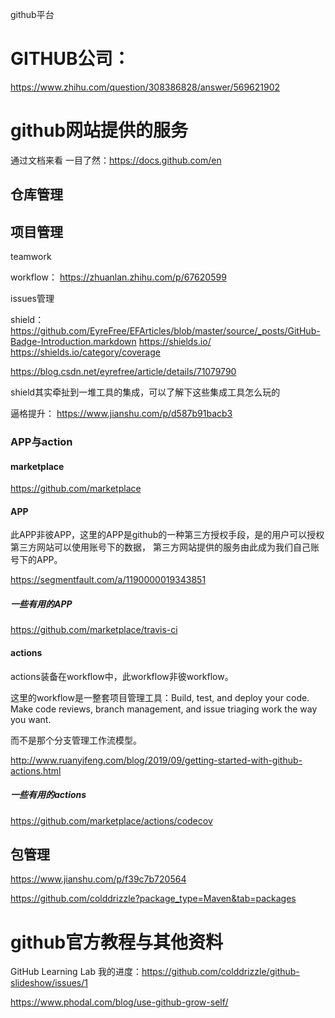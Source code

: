 github平台

# GITHUB公司：
https://www.zhihu.com/question/308386828/answer/569621902

# github网站提供的服务

通过文档来看 一目了然：https://docs.github.com/en

## 仓库管理

## 项目管理

teamwork

workflow：
https://zhuanlan.zhihu.com/p/67620599

issues管理


shield：
https://github.com/EyreFree/EFArticles/blob/master/source/_posts/GitHub-Badge-Introduction.markdown
https://shields.io/
https://shields.io/category/coverage

https://blog.csdn.net/eyrefree/article/details/71079790

shield其实牵扯到一堆工具的集成，可以了解下这些集成工具怎么玩的


逼格提升：
https://www.jianshu.com/p/d587b91bacb3

### APP与action

#### marketplace
https://github.com/marketplace

#### APP
此APP非彼APP，这里的APP是github的一种第三方授权手段，是的用户可以授权第三方网站可以使用账号下的数据，
第三方网站提供的服务由此成为我们自己账号下的APP。

https://segmentfault.com/a/1190000019343851

##### 一些有用的APP

https://github.com/marketplace/travis-ci
#### actions
actions装备在workflow中，此workflow非彼workflow。

这里的workflow是一整套项目管理工具：Build, test, and deploy your code. Make code reviews, branch management, and issue triaging work the way you want. 

而不是那个分支管理工作流模型。

http://www.ruanyifeng.com/blog/2019/09/getting-started-with-github-actions.html

##### 一些有用的actions
https://github.com/marketplace/actions/codecov

## 包管理

https://www.jianshu.com/p/f39c7b720564

https://github.com/colddrizzle?package_type=Maven&tab=packages

# github官方教程与其他资料
GitHub Learning Lab
我的进度：https://github.com/colddrizzle/github-slideshow/issues/1

https://www.phodal.com/blog/use-github-grow-self/